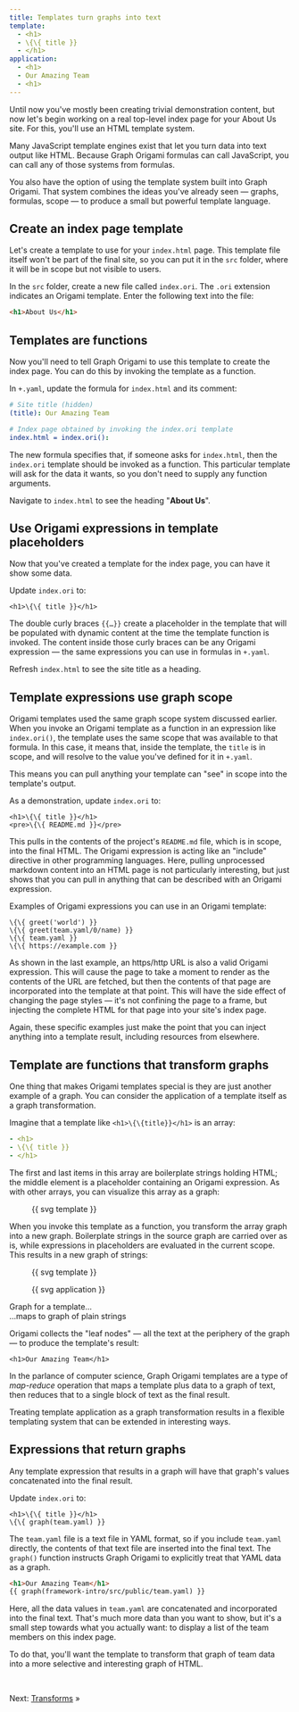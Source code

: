 ```yaml
---
title: Templates turn graphs into text
template:
  - <h1>
  - \{\{ title }}
  - </h1>
application:
  - <h1>
  - Our Amazing Team
  - <h1>
---
```


Until now you've mostly been creating trivial demonstration content, but now let's begin working on a real top-level index page for your About Us site. For this, you'll use an HTML template system.

Many JavaScript template engines exist that let you turn data into text output like HTML. Because Graph Origami formulas can call JavaScript, you can call any of those systems from formulas.

You also have the option of using the template system built into Graph Origami. That system combines the ideas you've already seen — graphs, formulas, scope — to produce a small but powerful template language.

## Create an index page template

Let's create a template to use for your `index.html` page. This template file itself won't be part of the final site, so you can put it in the `src` folder, where it will be in scope but not visible to users.

<span class="tutorialStep"></span> In the `src` folder, create a new file called `index.ori`. The `.ori` extension indicates an Origami template. Enter the following text into the file:

```html
<h1>About Us</h1>
```

## Templates are functions

Now you'll need to tell Graph Origami to use this template to create the index page. You can do this by invoking the template as a function.

<span class="tutorialStep"></span> In `+.yaml`, update the formula for `index.html` and its comment:

```yaml
# Site title (hidden)
(title): Our Amazing Team

# Index page obtained by invoking the index.ori template
index.html = index.ori():
```

The new formula specifies that, if someone asks for `index.html`, then the `index.ori` template should be invoked as a function. This particular template will ask for the data it wants, so you don't need to supply any function arguments.

<span class="tutorialStep"></span> Navigate to `index.html` to see the heading "<strong>About Us</strong>".

## Use Origami expressions in template placeholders

Now that you've created a template for the index page, you can have it show some data.

<span class="tutorialStep"></span> Update `index.ori` to:

```
<h1>\{\{ title }}</h1>
```

The double curly braces `{{…}}` create a placeholder in the template that will be populated with dynamic content at the time the template function is invoked. The content inside those curly braces can be any Origami expression — the same expressions you can use in formulas in `+.yaml`.

<span class="tutorialStep"></span> Refresh `index.html` to see the site title as a heading.

## Template expressions use graph scope

Origami templates used the same graph scope system discussed earlier. When you invoke an Origami template as a function in an expression like `index.ori()`, the template uses the same scope that was available to that formula. In this case, it means that, inside the template, the `title` is in scope, and will resolve to the value you've defined for it in `+.yaml`.

This means you can pull anything your template can "see" in scope into the template's output.

<span class="tutorialStep"></span> As a demonstration, update `index.ori` to:

```
<h1>\{\{ title }}</h1>
<pre>\{\{ README.md }}</pre>
```

This pulls in the contents of the project's `README.md` file, which is in scope, into the final HTML. The Origami expression is acting like an "include" directive in other programming languages. Here, pulling unprocessed markdown content into an HTML page is not particularly interesting, but just shows that you can pull in anything that can be described with an Origami expression.

Examples of Origami expressions you can use in an Origami template:

```
\{\{ greet('world') }}
\{\{ greet(team.yaml/0/name) }}
\{\{ team.yaml }}
\{\{ https://example.com }}
```

As shown in the last example, an https/http URL is also a valid Origami expression. This will cause the page to take a moment to render as the contents of the URL are fetched, but then the contents of that page are incorporated into the template at that point. This will have the side effect of changing the page styles — it's not confining the page to a frame, but injecting the complete HTML for that page into your site's index page.

Again, these specific examples just make the point that you can inject anything into a template result, including resources from elsewhere.

## Template are functions that transform graphs

One thing that makes Origami templates special is they are just another example of a graph. You can consider the application of a template itself as a graph transformation.

Imagine that a template like `<h1>\{\{title}}</h1>` is an array:

```yaml
- <h1>
- \{\{ title }}
- </h1>
```

The first and last items in this array are boilerplate strings holding HTML; the middle element is a placeholder containing an Origami expression. As with other arrays, you can visualize this array as a graph:

<figure>
{{ svg template }}
</figure>

When you invoke this template as a function, you transform the array graph into a new graph. Boilerplate strings in the source graph are carried over as is, while expressions in placeholders are evaluated in the current scope. This results in a new graph of strings:

<div class="sideBySide">
  <figure>
    {{ svg template }}
  </figure>
  <figure>
    {{ svg application }}
  </figure>
  <figcaption>Graph for a template…</figcaption>
  <figcaption>…maps to graph of plain strings</figcaption>
</div>

Origami collects the "leaf nodes" — all the text at the periphery of the graph — to produce the template's result:

```
<h1>Our Amazing Team</h1>
```

In the parlance of computer science, Graph Origami templates are a type of _map-reduce_ operation that maps a template plus data to a graph of text, then reduces that to a single block of text as the final result.

Treating template application as a graph transformation results in a flexible templating system that can be extended in interesting ways.

## Expressions that return graphs

Any template expression that results in a graph will have that graph's values concatenated into the final result.

<span class="tutorialStep"></span> Update `index.ori` to:

```
<h1>\{\{ title }}</h1>
\{\{ graph(team.yaml) }}
```

The `team.yaml` file is a text file in YAML format, so if you include `team.yaml` directly, the contents of that text file are inserted into the final text. The `graph()` function instructs Graph Origami to explicitly treat that YAML data as a graph.

```html
<h1>Our Amazing Team</h1>
{{ graph(framework-intro/src/public/team.yaml) }}
```

Here, all the data values in `team.yaml` are concatenated and incorporated into the final text. That's much more data than you want to show, but it's a small step towards what you actually want: to display a list of the team members on this index page.

To do that, you'll want the template to transform that graph of team data into a more selective and interesting graph of HTML.

&nbsp;

Next: [Transforms](intro8.html) »
